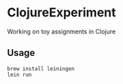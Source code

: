 ClojureExperiment
=================

Working on toy assignments in Clojure

Usage 
---
    brew install leiningen
    lein run
